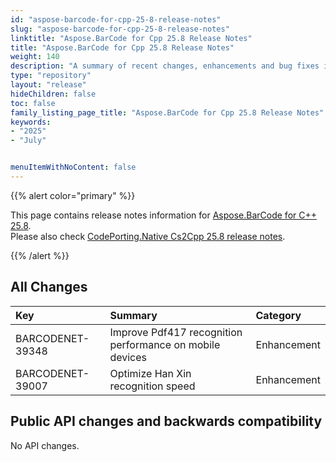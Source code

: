 ```yaml
---
id: "aspose-barcode-for-cpp-25-8-release-notes"
slug: "aspose-barcode-for-cpp-25-8-release-notes"
linktitle: "Aspose.BarCode for Cpp 25.8 Release Notes"
title: "Aspose.BarCode for Cpp 25.8 Release Notes"
weight: 140
description: "A summary of recent changes, enhancements and bug fixes in Aspose.BarCode for C++ 25.8 release."
type: "repository"
layout: "release"
hideChildren: false
toc: false
family_listing_page_title: "Aspose.BarCode for Cpp 25.8 Release Notes"
keywords:
- "2025"
- "July"


menuItemWithNoContent: false
---
```


{{% alert color="primary" %}}

This page contains release notes information for [Aspose.BarCode for C++ 25.8](https://releases.aspose.com/barcode/cpp/new-releases/aspose.barcode-for-c++-25.8/).  
Please also check [CodePorting.Native Cs2Cpp 25.8 release notes](https://products.codeporting.com/translator/csharp-to-cpp/release/25.8).

{{% /alert %}}
## **All Changes**

|**Key**|**Summary**|**Category**|
| :- | :- | :- |
|BARCODENET-39348|Improve Pdf417 recognition performance on mobile devices|Enhancement|
|BARCODENET-39007|Optimize Han Xin recognition speed|Enhancement|

## Public API changes and backwards compatibility
No API changes.